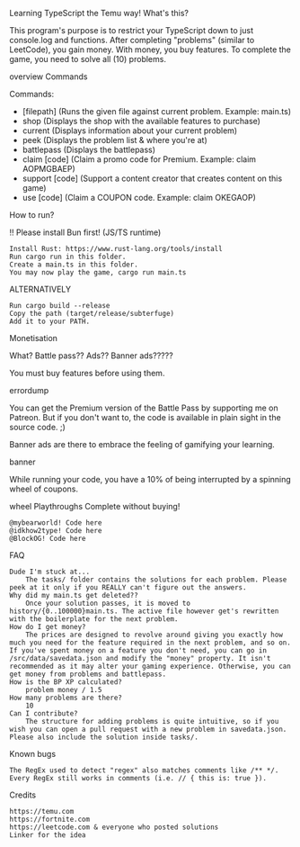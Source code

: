 Learning TypeScript the Temu way!
What's this?

This program's purpose is to restrict your TypeScript down to just console.log and functions. After completing "problems" (similar to LeetCode), you gain money. With money, you buy features. To complete the game, you need to solve all (10) problems.

overview
Commands

Commands:
  - [filepath]     (Runs the given file against current problem. Example: main.ts)
  - shop           (Displays the shop with the available features to purchase)
  - current        (Displays information about your current problem)
  - peek           (Displays the problem list & where you're at)
  - battlepass     (Displays the battlepass)
  - claim [code]   (Claim a promo code for Premium. Example: claim AOPMGBAEP)
  - support [code] (Support a content creator that creates content on this game)
  - use [code]     (Claim a COUPON code. Example: claim OKEGAOP)

How to run?

‼️ Please install Bun first! (JS/TS runtime)

    Install Rust: https://www.rust-lang.org/tools/install
    Run cargo run in this folder.
    Create a main.ts in this folder.
    You may now play the game, cargo run main.ts

ALTERNATIVELY

    Run cargo build --release
    Copy the path (target/release/subterfuge)
    Add it to your PATH.

Monetisation

What? Battle pass?? Ads?? Banner ads?????

You must buy features before using them.

errordump

You can get the Premium version of the Battle Pass by supporting me on Patreon. But if you don't want to, the code is available in plain sight in the source code. ;)

Banner ads are there to embrace the feeling of gamifying your learning.

banner

While running your code, you have a 10% of being interrupted by a spinning wheel of coupons.

wheel
Playthroughs
Complete without buying!

    @mybearworld! Code here
    @idkhow2type! Code here
    @BlockOG! Code here

FAQ

    Dude I'm stuck at...
        The tasks/ folder contains the solutions for each problem. Please peek at it only if you REALLY can't figure out the answers.
    Why did my main.ts get deleted??
        Once your solution passes, it is moved to history/{0..100000}main.ts. The active file however get's rewritten with the boilerplate for the next problem.
    How do I get money?
        The prices are designed to revolve around giving you exactly how much you need for the feature required in the next problem, and so on. If you've spent money on a feature you don't need, you can go in /src/data/savedata.json and modify the "money" property. It isn't recommended as it may alter your gaming experience. Otherwise, you can get money from problems and battlepass.
    How is the BP XP calculated?
        problem money / 1.5
    How many problems are there?
        10
    Can I contribute?
        The structure for adding problems is quite intuitive, so if you wish you can open a pull request with a new problem in savedata.json. Please also include the solution inside tasks/.

Known bugs

    The RegEx used to detect "regex" also matches comments like /** */.
    Every RegEx still works in comments (i.e. // { this is: true }).

Credits

    https://temu.com
    https://fortnite.com
    https://leetcode.com & everyone who posted solutions
    Linker for the idea
